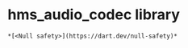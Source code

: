 


# hms_audio_codec library






    *[<Null safety>](https://dart.dev/null-safety)*


















